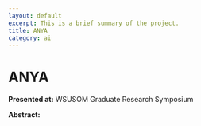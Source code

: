 ```yaml
---
layout: default
excerpt: This is a brief summary of the project.
title: ANYA
category: ai
---
```


# ANYA

**Presented at:** WSUSOM Graduate Research Symposium

**Abstract:**

